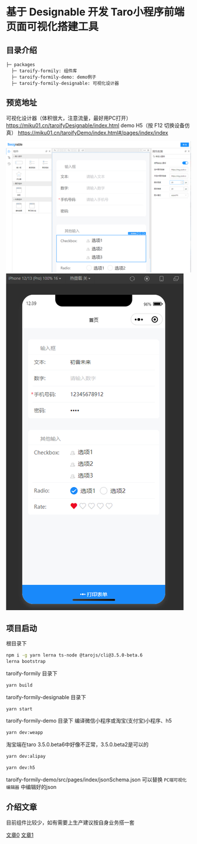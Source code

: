 # 基于 Designable 开发 Taro小程序前端页面可视化搭建工具

## 目录介绍

```
├─ packages
  ├─ taroify-formily: 组件库
  ├─ taroify-formily-demo: demo例子
  ├─ taroify-formily-designable: 可视化设计器
```

## 预览地址

可视化设计器（体积很大，注意流量，最好用PC打开） <https://miku01.cn/taroifyDesignable/index.html>
demo H5（按 F12 切换设备仿真） <https://miku01.cn/taroifyDemo/index.html#/pages/index/index>

![](./showImage/taroify-formily-designable.png)
![](./showImage/taroify-formily-demo-weapp.png)

## 项目启动

根目录下

```bash
npm i -g yarn lerna ts-node @tarojs/cli@3.5.0-beta.6
lerna bootstrap
```

taroify-formily 目录下

```bash
yarn build
```

taroify-formily-designable 目录下

```bash
yarn start
```

taroify-formily-demo 目录下
编译微信小程序或淘宝(支付宝)小程序、h5

```bash
yarn dev:weapp
```

淘宝端在taro 3.5.0.beta6中好像不正常，3.5.0.beta2是可以的
```bash
yarn dev:alipay
```

```bash
yarn dev:h5
```

taroify-formily-demo/src/pages/index/jsonSchema.json
可以替换 `PC端可视化编辑器` 中编辑好的json

## 介绍文章

目前组件比较少，如有需要上生产建议按自身业务搭一套

[文章0](./arctile/arctile0.md)
[文章1](./arctile/arctile1.md)

